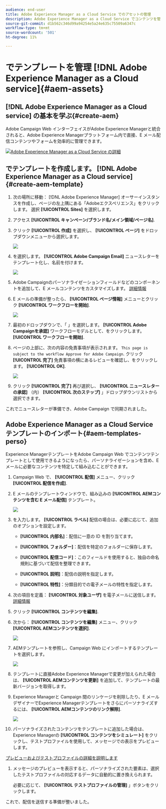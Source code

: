 ```yaml
---
audience: end-user
title: Adobe Experience Manager as a Cloud Service でのアセットの管理
description: Adobe Experience Manager as a Cloud Service でコンテンツを管理する方法を説明します
source-git-commit: d1b562c346d99a94254e5a24e635c75509a6347c
workflow-type: tm+mt
source-wordcount: '501'
ht-degree: 11%

---
```


# でテンプレートを管理 [!DNL Adobe Experience Manager as a Cloud service]{#aem-assets}

## [!DNL Adobe Experience Manager as a Cloud service] の基本を学ぶ{#create-aem}

Adobe Campaign Web インターフェイスがAdobe Experience Managerと統合されると、Adobe Experience Managerプラットフォーム内で直接、E メール配信コンテンツやフォームを効率的に管理できます。

![](assets/do-not-localize/book.png)[Adobe Experience Manager as a Cloud Service の詳細](https://experienceleague.adobe.com/docs/experience-manager-cloud-service/content/sites/authoring/getting-started/quick-start.html?lang=en)

## でテンプレートを作成します。 [!DNL Adobe Experience Manager as a Cloud service]{#create-aem-template}

1. 次の場所に移動： [!DNL Adobe Experience Manager] オーサーインスタンスを作成し、ページの左上隅にある「Adobeエクスペリエンス」をクリックします。 選択 **[!UICONTROL Sites]** を選択します。

1. アクセス **[!UICONTROL キャンペーン/ブランド名/メイン領域/ページ名]**.

1. クリック **[!UICONTROL 作成]** を選択し、 **[!UICONTROL ページ]** をドロップダウンメニューから選択します。

   ![](assets/aem_1.png)

1. を選択します。 **[!UICONTROL Adobe Campaign Email]** ニュースレターをテンプレート化し、名前を付けます。

   ![](assets/aem_2.png)

1. Adobe Campaignのパーソナライゼーションフィールドなどのコンポーネントを追加して、E メールコンテンツをカスタマイズします。 [詳細情報](https://experienceleague.adobe.com/docs/experience-manager-65/content/sites/authoring/aem-adobe-campaign/campaign.html?lang=en#editing-email-content)

1. E メールの準備が整ったら、 **[!UICONTROL ページ情報]** メニューとクリック **[!UICONTROL ワークフローを開始]**.

   ![](assets/aem_3.png)

1. 最初のドロップダウンで、「 」を選択します。 **[!UICONTROL Adobe Campaignを承認]** ワークフローモデルとして、をクリックします。 **[!UICONTROL ワークフローを開始]**.

1. ページの上部に、次の内容の免責事項が表示されます。 `This page is subject to the workflow Approve for Adobe Campaign`. クリック **[!UICONTROL 完了]** 免責事項の横にあるレビューを確認し、をクリックします。 **[!UICONTROL OK]**.

   ![](assets/aem_4.png)

1. クリック **[!UICONTROL 完了]** 再び選択し、 **[!UICONTROL ニュースレターの承認]** （内） **[!UICONTROL 次のステップ]** 」ドロップダウンリストから選択できます。

これでニュースレターが準備でき、Adobe Campaign で同期されました。

## Adobe Experience Manager as a Cloud Service テンプレートのインポート{#aem-templates-perso}

Experience ManagerテンプレートをAdobe Campaign Web でコンテンツテンプレートとして使用できるようになったら、パーソナライゼーションを含め、E メールに必要なコンテンツを特定して組み込むことができます。

1. Campaign Web で、 **[!UICONTROL 配信]** メニュー、クリック **[!UICONTROL 配信を作成]**.

1. E メールのテンプレートウィンドウで、組み込みの **[!UICONTROL AEMコンテンツを含む E メール配信]** テンプレート。

   ![](assets/aem_5.png)

1. を入力します。 **[!UICONTROL ラベル]** 配信の場合は、必要に応じて、追加のオプションを設定します。

   * **[!UICONTROL 内部名]**：配信に一意の ID を割り当てます。

   * **[!UICONTROL フォルダー]**：配信を特定のフォルダーに保存します。

   * **[!UICONTROL 配信コード]**：このフィールドを使用すると、独自の命名規則に基づいて配信を整理できます。

   * **[!UICONTROL 説明]**：配信の説明を指定します。

   * **[!UICONTROL 特性]**：分類目的での電子メールの特性を指定します。

1. 次の項目を定義： **[!UICONTROL 対象ユーザ]** を電子メールに送信します。 [詳細情報](../email/create-email.md#define-audience)

1. クリック **[!UICONTROL コンテンツを編集]**.

1. 次から： **[!UICONTROL コンテンツを編集]** メニュー、クリック **[!UICONTROL AEMコンテンツを選択]**.

   ![](assets/aem_6.png)

1. AEMテンプレートを参照し、Campaign Web にインポートするテンプレートを選択します。

   ![](assets/aem_8.png)

1. テンプレートに直接Adobe Experience Managerで変更が加えられた場合は、 **[!UICONTROL AEMコンテンツを更新]** を追加して、テンプレートの最新バージョンを取得します。

1. Experience Managerと Campaign 間のリンケージを削除したり、E メールデザイナーでExperience Managerテンプレートをさらにパーソナライズするには、 **[!UICONTROL AEMコンテンツのリンク解除]**.

   ![](assets/aem_9.png)

1. パーソナライズされたコンテンツをテンプレートに追加した場合は、Experience Managerの **[!UICONTROL コンテンツをシミュレート]** をクリックし、テストプロファイルを使用して、メッセージでの表示をプレビューします。

[プレビューおよびテストプロファイルの詳細を説明します](../preview-test/preview-content.md)

1. メッセージのプレビューを表示すると、パーソナライズされた要素は、選択したテストプロファイルの対応するデータに自動的に置き換えられます。

   必要に応じて、 **[!UICONTROL テストプロファイルの管理]** 」ボタンをクリックします。

これで、配信を送信する準備が整いました。
